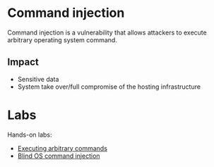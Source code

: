 # Command injection

Command injection is a vulnerability that allows attackers to execute arbitrary operating system command.


## Impact

- Sensitive data
- System take over/full compromise of the hosting infrastructure


# Labs

Hands-on labs:
- [Executing arbitrary commands](01-executing-arbitrary-commands)
- [Blind OS command injection](02-blind-os-command-injection)